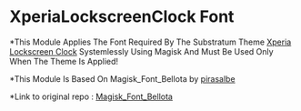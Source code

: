 # XperiaLockscreenClock Font

*This Module Applies The Font Required By The Substratum Theme <a href="https://play.google.com/store/apps/details?id=substratum.xperia.lockscreens&hl=en">Xperia Lockscreen Clock</a> Systemlessly Using Magisk And Must Be Used Only When The Theme Is Applied!

*This Module Is Based On Magisk_Font_Bellota by <a href="https://github.com/pirasalbe">pirasalbe</a>

*Link to original repo : <a href="https://github.com/Magisk-Modules-Repo/Magisk_Font_Bellota">Magisk_Font_Bellota</a>